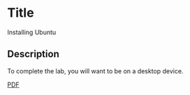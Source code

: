 # Title
Installing Ubuntu


## Description
To complete the lab, you will want to be on a desktop device. 

<a href="https://github.com/learn-co-curriculum/Installing-Ubuntu/blob/master/Copy%20of%20Virtual%20Box%20Installing%20Ubuntu%20DESKTOP%20LAB.%20v1.0.pdf" target="_blank">PDF</a>

